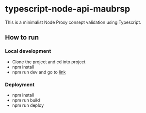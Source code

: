 # typescript-node-api-maubrsp

This is a minimalist Node Proxy consept validation using Typescript.

## How to run

### Local development

- Clone the project and cd into project
- npm install
- npm run dev and go to [link](*http://localhost:5000/jobs*)

### Deployment

- npm install
- npm run build
- npm run deploy
